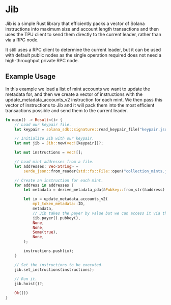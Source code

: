 # Jib

Jib is a simple Rust library that efficiently packs a vector of Solana instructions into maximum size and account length transactions
and then uses the TPU client to send them directly to the current leader, rather than via a RPC node.

It still uses a RPC client to determine the current leader, but it can be used with default public nodes as the single operation required
does not need a high-throughput private RPC node.

## Example Usage

In this example we load a list of mint accounts we want to update the metadata for, and then we create a vector of instructions with the update_metadata_accounts_v2 instruction for each mint. 
We then pass this vector of instructions to Jib and it will pack them into the most efficient transactions possible and send them to the current leader.

```rust
fn main() -> Result<()> {
    // Load our keypair file.
    let keypair = solana_sdk::signature::read_keypair_file("keypair.json").unwrap();

    // Initialize Jib with our keypair.
    let mut jib = Jib::new(vec![keypair])?;

    let mut instructions = vec![];

    // Load mint addresses from a file.
    let addresses: Vec<String> =
        serde_json::from_reader(std::fs::File::open("collection_mints.json")?)?;

    // Create an instruction for each mint.
    for address in addresses {
        let metadata = derive_metadata_pda(&Pubkey::from_str(&address).unwrap());

        let ix = update_metadata_accounts_v2(
            mpl_token_metadata::ID,
            metadata,
            // Jib takes the payer by value but we can access it via this fn.
            jib.payer().pubkey(),
            None,
            None,
            Some(true),
            None,
        );

        instructions.push(ix);
    }

    // Set the instructions to be executed.
    jib.set_instructions(instructions);
    
    // Run it.
    jib.hoist()?;

    Ok(())
}
```